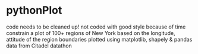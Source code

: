 # pythonPlot
code needs to be cleaned up! not coded with good style because of time constrain
a plot of 100+ regions of New York based on the longitude, attitude of the region boundaries
plotted using matplotlib, shapely & pandas 
data from Citadel datathon

